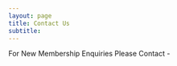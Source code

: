 ```yaml
---
layout: page
title: Contact Us
subtitle:
---
```


For New Membership Enquiries Please Contact -




      
